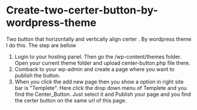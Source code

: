 # Create-two-certer-button-by-wordpress-theme
Two button that horizontally and vertically align certer . By wordpress theme I do this.
The step are bellow
1. Login to your hosting panel. Then go the /wp-content/themes folder. Open your current theme folder and upload center-button.php file there.
2. Comback to your wp-admin and create a page where you want to publish the button. 
3. When you click the add new page then you show a option in right site bar is "Templete". Here click the drop down menu of Templete and you find the Center_Button. Just select it and Publish your page and you find the certer button on the same url of this page.
